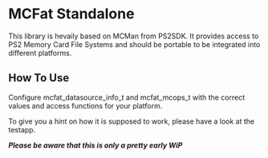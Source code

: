 # MCFat Standalone

This library is hevaily based on MCMan from PS2SDK.
It provides access to PS2 Memory Card File Systems and should be portable to be integrated into different platforms.

## How To Use

Configure mcfat_datasource_info_t and mcfat_mcops_t with the correct values and access functions for your platform.

To give you a hint on how it is supposed to work, please have a look at the testapp.


***Please be aware that this is only a pretty early WiP***
